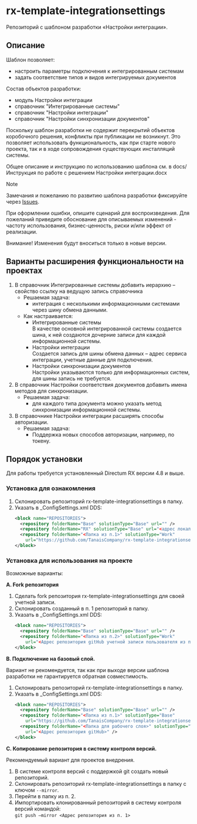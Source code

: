 # rx-template-integrationsettings
Репозиторий с шаблоном разработки «Настройки интеграции».

## Описание
Шаблон позволяет:
- настроить параметры подключения к интегрированным системам
- задать соответствие типов и видов интегрируемых документов

Состав объектов разработки:
- модуль Настройки интеграции
- справочник "Интегрированные системы"
- справочник "Настройки интеграции"
- справочник "Настройки синхронизации документов"

Поскольку шаблон разработки не содержит перекрытий объектов коробочного решения, конфликты при публикации не возникнут. Это позволяет использовать функциональность, как при старте нового проекта, так и в ходе сопровождения существующих инсталляций системы.

Общее описание и инструкцию по использованию шаблона см. в docs/Инструкция по работе с решением Настройки интеграции.docx

> [!NOTE]
>
> Замечания и пожеланию по развитию шаблона разработки фиксируйте через [Issues](https://github.com/TanaisCompany/rx-template-integrationsettings/issues).
>
> При оформлении ошибки, опишите сценарий для воспроизведения. Для пожеланий приведите обоснование для описываемых изменений - частоту использования, бизнес-ценность, риски и/или эффект от реализации.
>
>
>
> Внимание! Изменения будут вноситься только в новые версии.

## Варианты расширения функциональности на проектах
1. В справочник Интегрированные системы добавить иерархию – свойство ссылку на ведущую запись справочника
   - Решаемая задача:
     - интеграция с несколькими информационными системами через шину обмена данными.
   - Как настраивается:
     - Интегрированные системы \
       В качестве основной интегрированной системы создается шина, к ней создаются дочерние записи для каждой информационной системы.
     - Настройки интеграции \
       Создается запись для шины обмена данных – адрес сервиса интеграции, учетные данные для подключения.
     - Настройки синхронизации документов \
       Настройки указываются только для информационных систем, для шины запись не требуется.
2. В справочник Настройки соответствия документов добавить имена методов для синхронизации.
   - Решаемая задача:
     - для каждого типа документа можно указать метод синхронизации информационной системы.
3. В справочнике Настройки интеграции расширять способы авторизации.
   - Решаемая задача:
     - Поддержка новых способов авторизации, например, по токену.

## Порядок установки
Для работы требуется установленный Directum RX версии 4.8 и выше.

### Установка для ознакомления
1. Склонировать репозиторий rx-template-integrationsettings в папку.
2. Указать в _ConfigSettings.xml DDS:
   ```xml
   <block name="REPOSITORIES">
     <repository folderName="Base" solutionType="Base" url="" />
     <repository folderName="RX" solutionType="Base" url="<адрес локального репозитория>" />
     <repository folderName="<Папка из п.1>" solutionType="Work" 
       url="https://github.com/TanaisCompany/rx-template-integrationsettings.git" />
   </block>
   ```

### Установка для использования на проекте
Возможные варианты:

**A. Fork репозитория**

1. Сделать fork репозитория rx-template-integrationsettings для своей учетной записи.
2. Склонировать созданный в п. 1 репозиторий в папку.
3. Указать в _ConfigSettings.xml DDS:
   ``` xml
   <block name="REPOSITORIES">
     <repository folderName="Base" solutionType="Base" url="" />
     <repository folderName="<Папка из п.2>" solutionType="Work"
       url="<Адрес репозитория gitHub учетной записи пользователя из п. 1>" />
   </block>
   ```

**B. Подключение на базовый слой.**

Вариант не рекомендуется, так как при выходе версии шаблона разработки не гарантируется обратная совместимость.
1. Склонировать репозиторий rx-template-integrationsettings в папку.
2. Указать в _ConfigSettings.xml DDS:
   ``` xml
   <block name="REPOSITORIES">
     <repository folderName="Base" solutionType="Base" url="" />
     <repository folderName="<Папка из п.1>" solutionType="Base"
       url="https://github.com/TanaisCompany/rx-template-integrationsettings.git" />
     <repository folderName="<Папка для рабочего слоя>" solutionType="Work"
       url="<Адрес репозитория gitHub>" />
   </block>
   ```

**C. Копирование репозитория в систему контроля версий.**

Рекомендуемый вариант для проектов внедрения.
1. В системе контроля версий с поддержкой git создать новый репозиторий.
2. Склонировать репозиторий rx-template-integrationsettings в папку с ключом `--mirror`.
3. Перейти в папку из п. 2.
4. Импортировать клонированный репозиторий в систему контроля версий командой: \
   `git push –mirror <Адрес репозитория из п. 1>`

